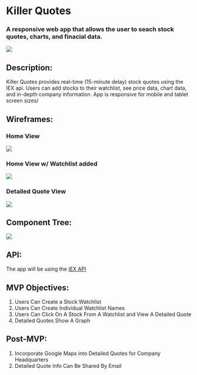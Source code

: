 # Killer Quotes
### A responsive web app that allows the user to seach stock quotes, charts, and finacial data.

![](https://media.giphy.com/media/Wn74RUT0vjnoU98Hnt/giphy.gif)

## **Description:**
Killer Quotes provides real-time (15-minute delay) stock quotes using the IEX api. Users can add stocks to their watchlist, see price data, chart data, and in-depth company information.  App is responsive for mobile and tablet screen sizes/

## **Wireframes:**
### **Home View**
![](https://www.dwilliamzero.com/zero-cloud/my-stock-app_001.jpg)
### **Home View w/ Watchlist added**
![](https://www.dwilliamzero.com/zero-cloud/my-stock-app_002.jpg)
### **Detailed Quote View**
![](https://www.dwilliamzero.com/zero-cloud/my-stock-app_003.jpg)

## **Component Tree:**
![](https://www.dwilliamzero.com/zero-cloud/my-stock-app-component-tree_004.jpg)

## **API:** 
The app will be using the [IEX API](https://iexcloud.io/)

## **MVP Objectives:** 
1. Users Can Create a Stock Watchlist
2. Users Can Create Individual Watchlist Names
3. Users Can Click On A Stock From A Watchlist and View A Detailed Quote
4. Detailed Quotes Show A Graph

## **Post-MVP:**
1. Incorporate Google Maps into Detailed Quotes for Company Headquarters
2. Detailed Quote Info Can Be Shared By Email
